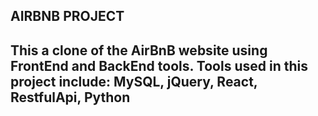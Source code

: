 AIRBNB PROJECT
------------------------------------------------------------------------
This a clone of the AirBnB website using FrontEnd and BackEnd tools. Tools used in this project include: MySQL, jQuery, React, RestfulApi, Python
------------------------------------------------------------------------
